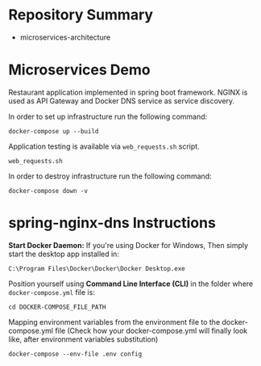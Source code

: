 # Repository Summary
* microservices-architecture
# Microservices Demo

Restaurant application implemented in spring boot framework. NGINX is used as
API Gateway and Docker DNS service as service discovery.

In order to set up infrastructure run the following command:
```
docker-compose up --build
```

Application testing is available via `web_requests.sh` script.
```
web_requests.sh
```
In order to destroy infrastructure run the following command:
```
docker-compose down -v
```
# spring-nginx-dns Instructions
**Start Docker Daemon:** If you're using Docker for Windows, Then simply start the desktop app installed in:
```
C:\Program Files\Docker\Docker\Docker Desktop.exe
```
Position yourself using **Command Line Interface (CLI)** in the folder where `docker-compose.yml` file is:
```
cd DOCKER-COMPOSE_FILE_PATH
```
Mapping environment variables from the environment file to the docker-compose.yml file (Check how your docker-compose.yml will finally look like, after environment variables substitution)
```
docker-compose --env-file .env config
```
